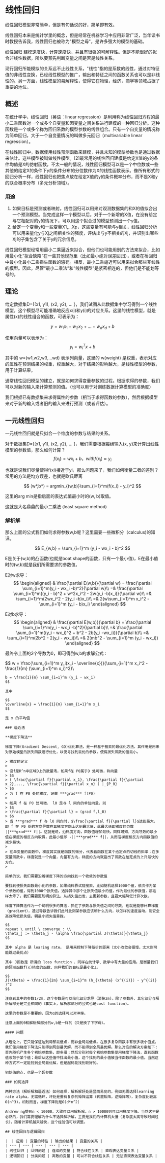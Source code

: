# 线性回归

线性回归模型非常简单，但是有句话说的好，简单即有效。

线性回归本来是统计学里的概念，但是经常在机器学习中应用非常广泛，当年读书时教授告诉我，线性回归也被称为"模型之母"，是许多强大的模型的基础。

线性回归 建模速度快，计算速度快，并且有很强的可解释性。但是不能很好的拟合非线性数据，所以要预先判断变量之间是否是线性关系。

现行回归所能模拟的关系远不止线性关系，"线性"指的是系数的线性，通过对特征值的非线性变换，已经线性模型的推广，输出和特征之间的函数关系也可以是非线性的。另一方面，线性模型的易解释性，使得它在物理，经济，商学等领域占据了重要的地位。

## 概述

在统计学中，线性回归（英语：linear regression）是利用称为线性回归方程的最小二乘函数对一个或多个自变量和因变量之间关系进行建模的一种回归分析。这种函数是一个或多个称为回归系数的模型参数的线性组合。只有一个自变量的情况称为简单回归，大于一个自变量情况的叫做多元回归（multivariable linear regression）。

在线性回归中，数据使用线性预测函数来建模，并且未知的模型参数也是通过数据来估计。这些模型被叫做线性模型。[2]最常用的线性回归建模是给定X值的y的条件均值是X的仿射函数。不太一般的情况，线性回归模型可以是一个中位数或一些其他的给定X的条件下y的条件分布的分位数作为X的线性函数表示。像所有形式的回归分析一样，线性回归也把焦点放在给定X值的y的条件概率分布，而不是X和y的联合概率分布（多元分析领域）。

### 用途

1. 如果目标是预测或者映射，线性回归可以用来对观测数据集的和X的值拟合出一个预测模型。当完成这样一个模型以后，对于一个新增的X值，在没有给定与它相配对的y的情况下，可以用这个拟合过的模型预测出一个y值。
2. 给定一个变量y和一些变量X1,...Xp，这些变量有可能与y相关，线性回归分析可以用来量化y与Xj之间相关性的强度，评估出与y不相关的Xj，并识别出哪些Xj的子集包含了关于y的冗余信息。

线性回归模型经常用最小二乘逼近来拟合，但他们也可能用别的方法来拟合，比如用最小化“拟合缺陷”在一些其他规范里（比如最小绝对误差回归），或者在桥回归中最小化最小二乘损失函数的惩罚。相反，最小二乘逼近可以用来拟合那些非线性的模型。因此，尽管“最小二乘法”和“线性模型”是紧密相连的，但他们是不能划等号的。

## 理论

给定数据集D={(x1, y1), (x2, y2), ... }，我们试图从此数据集中学习得到一个线性模型，这个模型尽可能准确地反应x(i)和y(i)的对应关系。这里的线性模型，就是属性(x)的线性组合的函数，可表示为：

$$
y = w_1x_1 + w_2x_2 + ... +w_dx_d + b
$$

使用向量可以表示为：
$$
y_i = w_i^Tx + b
$$

其中的 w=(w1,w2,w3,...wd) 表示列向量，这里的 w(weight) 是权重，表示对应的属性在预测结果的权重，权重越大，对于结果的影响越大，是线性模型的参数，用于计算结果。

通常线性回归模型的建立，就是如何求得变量参数的过程。根据求得的参数，我们可以对新的输入来计算预测的值。（也可以用于对训练数据计算模型的准确度）

我们根据已有数据集来求得属性的参数（相当于求得函数的参数），然后根据模型来对于新的输入或者旧的输入来进行预测（或者评估）。

## 一元线性回归

一元线性回归就是只拟合一个维度的参数与结果的关系。

对于数据集D={(x1, y1), (x2, y2), ... }，我们需要根据每组输入(x, y)来计算出线性模型的参数值，那么如何计算？
$$
f(x_i) = wx_i + b， with f(x_i) \approx y_i
$$

也就是说我们尽量使得f(xi)接近于yi，那么问题来了，我们如何衡量二者的差别？常用的方法是均方误差，也就是欧氏距离

$$
(w*,b*) = argmin_{(w,b)}\sum_{i=1}^m(f(x_i) - y_i)^2
$$

这里的arg min是指后面的表达式值最小时的(w, b)取值。

这就是大名鼎鼎的最小二乘法 (least square method)

### 解析解

那么上面的公式我们如何求得参数w,b呢？这里需要一些微积分（calculus)的知识。

$$
E_{w,b} = \sum_{i=1}^m (y_i - wx_i - b)^2
$$

E是关于(w,b)的凸函数(也就是boat shape的函数，只有一个最小值)，E在最小值时的(w,b)就是我们所需要求的参数值。

E对w求导：
$$
\begin{aligned}
& \frac{\partial E(w,b)}{\partial w} = \frac{\partial \sum_{i=1}^m(y_i - wx_i -b)^2}{\partial w}\\
=& \frac{\partial \sum_{i=1}^m((y_i - b)^2 + w^2x_i^2 - 2w(y_i -b)x_i)}{\partial w}\\
=& \sum_{i=1}^m(2wx_i^2 - 2(y_i -b)x_i)\\
=& 2(w\sum_{i=1}^m x_i^2 - \sum_{i=1}^m (y_i - b)x_i)
\end{aligned}
$$

E对b求导：
$$
\begin{aligned}
& \frac{\partial E(w,b)}{\partial b} = \frac{\partial \sum_{i=1}^m(y_i - wx_i -b)^2}{\partial b}\\
=& \frac{\partial \sum_{i=1}^m((y_i - wx_i)^2 + b^2 - 2b(y_i -wx_i))}{\partial b}\\
=& \sum_{i=1}^m(2b^2 - 2(y_i - wx_i))\\
=& 2(mb^2 - \sum_{i=1}^m (y_i - wx_i))
\end{aligned}
$$

最终令上面的2个导数为0，即可得到w,b的求解公式：

$$
w = \frac{\sum_{i=1}^m y_i(x_i - \overline{x})}{\sum_{i=1}^m x_i^2 - \frac{1}{m} (\sum_{i=1}^m x_i)^2}\\
~~~~~~~~~~~~~~\\
b = \frac{1}{m} \sum_{i=1}^m (y_i - wx_i)
$$

其中

$$
\overline{x} = \frac{1}{m} \sum_{i=1}^m x_i
$$

是 x 的平均值

### 逼近法

**梯度下降法**

梯度下降(Gradient Descent, GD)优化算法，是一种基于搜索的最优化方法。其作用是用来对原始模型的损失函数进行优化，以便寻找到最优的参数，使得损失函数的值最小。

> 梯度的定义
> 
> 设f是R^n中区域D上的数量场，如果f在 P0属于D 处可微，称向量
> $$
> ( \frac{\partial f}{\partial x_1}, \frac{\partial f}{\partial x_2},..., \frac{\partial f}{\partial x_n} ) |_{P_0}
> $$
> 为 f 在 P0 处的梯度，记做 ***grad*** f(P0)
> 
> 如果 f 在 P0 处可微， l0 是与 l 同向的单位向量，则
> $$
> \frac{\partial f}{\partial l} = (grad f,l_0)
> $$
> 当 ***grad*** f 与 l0 同向时，$\frac{\partial f}{\partial l}$达到最大，即 f 在 P0 处的方向导数在其梯度方向上达到最大值，此最大值即梯度的范数 ||***grad*** f||。这就是说，沿梯度方向，函数值增加最快。同样可知，方向导数的最小值在梯度的相反方向取得，此最小值即 -||***grad*** f||，从而沿梯度相反方向函数值的减少最快。
> 
> 在单变量的函数中，梯度其实就是函数的微分，代表着函数在某个给定点的切线的斜率；在多变量函数中，梯度就是一个向量，向量有方向，梯度的方向就指出了函数在给定点的上升最快的方向。
> 

简单的说，我们需要沿着梯度下降的方向找到一个收敛的参数值

要找到使损失函数最小化的参数，如果纯粹靠试错搜索，比如随机选择1000个值，依次作为某个参数的值，得到1000个损失值，选择其中那个让损失值最小的值，作为最优的参数值，那这样太笨了。我们需要更聪明的算法，从损失值出发，去更新参数，且要大幅降低计算次数。

梯度下降算法作为一个聪明很多的算法，抓住了参数与损失值之间的导数，也就是能够计算梯度（gradient），通过导数告诉我们此时此刻某参数应该朝什么方向，以怎样的速度运动，能安全高效降低损失值，朝最小损失值靠拢。

$$
repeat \ until \ converge : \\
\theta_j := \theta_j - \alpha \frac{\partial J(\theta)}{\theta_j}
$$

其中 alpha 是 learing rate， 是用来控制下降每步的距离（太小收敛会很慢，太大则可能跳过最优点）

其中 J函数是 所谓的 loss function ，同样在统计学、数学中有大量的应用。是衡量我们的预测函数f(x)精度的函数，同样我们的目标是最小化J。

$$
J(\theta) = \frac{1}{2m} \sum_{i=1}^m (h_{\theta} (x^{(i)}) - y^{(i)} )^2
$$

注意到其中的参数1/2m，这个参数是可以简化部分求导（消掉2m)。除了参数外，其它部分与解析解部分是完全相同的（事实上，解析解部分的公式也是cost function)。

这里的参数是不重要的，因为α的选择可以对冲掉。

注意上面的θ和解析解部分的w,b是一样的（只是换了下字母）。

#### 问题

从理论上，它只能保证达到局部最低点，而非全局最低点。在很多复杂函数中有很多极小值点，我们使用梯度下降法只能得到局部最优解，而不能得到全局最优解。那么对应的解决方案如下：首先随机产生多个初始参数集，即多组；然后分别对每个初始参数集使用梯度下降法，直到函数值收敛于某个值；最后从这些值中找出最小值，这个找到的最小值被当作函数的最小值。当然这种方式不一定能找到全局最优解，但是起码能找到较好的。

初始值的点，也是一个超参数

### 如何选择

两种方法（解析解和逼近法）如何选择，解析解好处是显而易见的，例如无需选择learning rate alpha，无需循环，坏处是要有复杂的矩阵运算（转置矩阵，逆矩阵等），复杂度比较高O(n^3)，相较而言，梯度下降则是O(d*n^2)

Andrew ng提到n < 10000，大致可以用解析解，n > 10000则可以用梯度下降。当然这不是必然的，我们需要理解为什么不选择解析解，主要是我们的计算机太慢（复杂度太高导致时间过长），随着计算机越来越快，这个经验值可以调整。

## 线性回归与逻辑回归

|  | 应用 | 变量的特性 | 输出的结果 | 变量的关系 |
| --- | --- | --- | --- | --- |
| 线性回归 | 回归问题 | 连续的变量 | 符合线性关系 | 直观表达变量关系 |
| 逻辑回归 | 分类问题 | 离散的变量 | 可以不符合线性关系 | 无法直观表达变量关系 |

